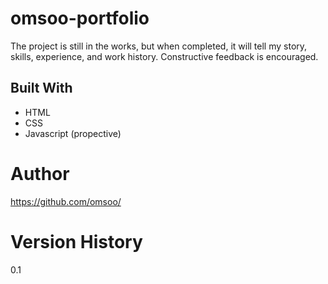 # omsoo-portfolio

The project is still in the works, but when completed, it will tell my story, skills, experience, and work history. Constructive feedback is encouraged.


## Built With

- HTML
- CSS
- Javascript (propective)

# Author
https://github.com/omsoo/

# Version History
0.1
